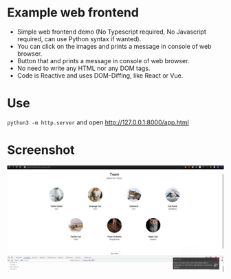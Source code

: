 # Example web frontend

- Simple web frontend demo (No Typescript required, No Javascript required, can use Python syntax if wanted).
- You can click on the images and prints a message in console of web browser.
- Button that and prints a message in console of web browser.
- No need to write any HTML nor any DOM tags.
- Code is Reactive and uses DOM-Diffing, like React or Vue.


# Use

`python3 -m http.server` and open http://127.0.0.1:8000/app.html


# Screenshot

![](screenshot.png)
